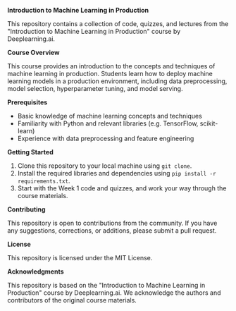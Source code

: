 
**Introduction to Machine Learning in Production**

This repository contains a collection of code, quizzes, and lectures from the "Introduction to Machine Learning in Production" course by Deeplearning.ai.

**Course Overview**

This course provides an introduction to the concepts and techniques of machine learning in production. Students learn how to deploy machine learning models in a production environment, including data preprocessing, model selection, hyperparameter tuning, and model serving.


**Prerequisites**

* Basic knowledge of machine learning concepts and techniques
* Familiarity with Python and relevant libraries (e.g. TensorFlow, scikit-learn)
* Experience with data preprocessing and feature engineering

**Getting Started**

1. Clone this repository to your local machine using `git clone`.
2. Install the required libraries and dependencies using `pip install -r requirements.txt`.
3. Start with the Week 1 code and quizzes, and work your way through the course materials.

**Contributing**

This repository is open to contributions from the community. If you have any suggestions, corrections, or additions, please submit a pull request.

**License**

This repository is licensed under the MIT License.

**Acknowledgments**

This repository is based on the "Introduction to Machine Learning in Production" course by Deeplearning.ai. We acknowledge the authors and contributors of the original course materials.